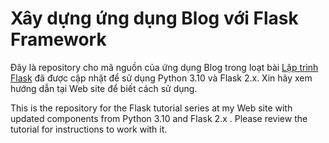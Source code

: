 # Xây dựng ứng dụng Blog với Flask Framework

Đây là repository cho mã nguồn của ứng dụng Blog trong loạt bài [Lập trình Flask](https://thaitpham.com/huong-dan-lap-trinh-flask-phan-1-hello-world) đã được cập nhật để sử dụng Python 3.10 và Flask 2.x. Xin hãy xem hướng dẫn tại Web site để biết cách sử dụng. 

This is the repository for the Flask tutorial series at my Web site with updated components from Python 3.10 and Flask 2.x . Please review the tutorial for instructions to work with it.
